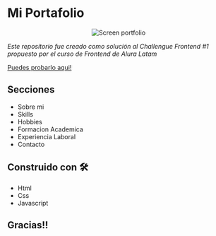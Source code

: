 # Mi Portafolio

<div align="center">
  
![Screen portfolio](https://user-images.githubusercontent.com/42880872/155862393-37ccba7b-4dcf-468b-8b5e-4ff4eeb5b89b.png)
  
</div>

_Este repositorio fue creado como solución al Challengue Frontend #1 propuesto por el curso de Frontend de Alura Latam_

[Puedes probarlo aqui!](https://portafolio-julian.netlify.app)

## Secciones
* Sobre mi 
* Skills
* Hobbies
* Formacion Academica
* Experiencia Laboral
* Contacto

## Construido con 🛠️

* Html
* Css
* Javascript

## Gracias!!
